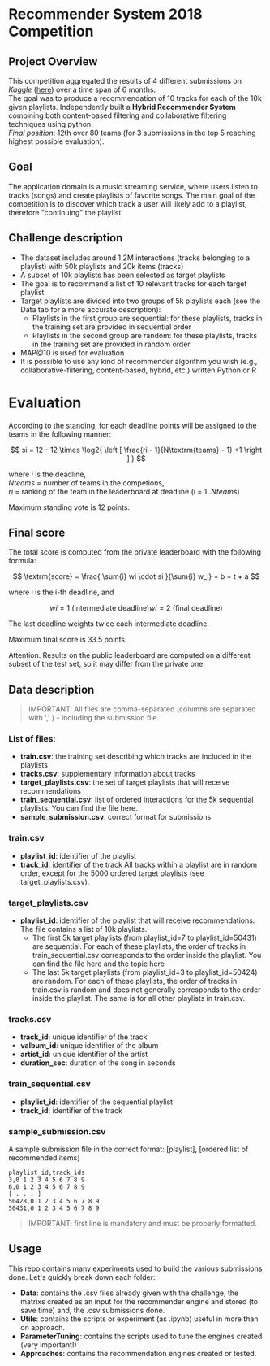 # Recommender System 2018 Competition

## Project Overview

This competition aggregated the results of 4 different submissions on *Kaggle* ([here](https://www.kaggle.com/c/recommender-system-2018-challenge-polimi/overview)) over a time span of 6 months.<br/>
The goal was to produce a recommendation of 10 tracks for each of the 10k given playlists. 
Independently built a **Hybrid Recommender System** combining both content-based filtering and collaborative filtering techniques using python.  <br/>
*Final position*: 12th over 80 teams (for 3 submissions in the top 5 reaching highest possible evaluation).

## Goal

The application domain is a music streaming service, where users listen to tracks (songs) and create playlists of favorite songs. The main goal of the competition is to discover which track a user will likely add to a playlist, therefore "continuing" the playlist.

## Challenge description

- The dataset includes around 1.2M interactions (tracks belonging to a playlist) with 50k playlists and 20k items (tracks)
- A subset of 10k playlists has been selected as target playlists
- The goal is to recommend a list of 10 relevant tracks for each target playlist
- Target playlists are divided into two groups of 5k playlists each (see the Data tab for a more accurate description):
  - Playlists in the first group are sequential: for these playlists, tracks in the training set are provided in sequential order
  - Playlists in the second group are random: for these playlists, tracks in the training set are provided in random order
- MAP@10 is used for evaluation
- It is possible to use any kind of recommender algorithm you wish (e.g., collaborative-filtering, content-based, hybrid, etc.) written Python or R

# Evaluation
According to the standing, for each deadline points will be assigned to the teams in the following manner:

$$ si = 12 - 12 \times \log2{ \left [ \frac{ri - 1}{N\textrm{teams} - 1} +1 \right ] } $$

where *i* is the deadline, <br/>
*Nteams* = number of teams in the competions, <br/>
*ri* = ranking of the team in the leaderboard at deadline (i = 1..*Nteams*) <br/>

Maximum standing vote is 12 points.

## Final score

The total score is computed from the private leaderboard with the following formula:

$$ \textrm{score} = \frac{ \sum{i} wi \cdot si }{\sum{i} w_i} + b + t + a $$

where i is the i-th deadline, and

$$ wi = 1 \textrm{ (intermediate deadline)}
wi = 2 \textrm{ (final deadline)} $$

The last deadline weights twice each intermediate deadline.

Maximum final score is 33.5 points.

Attention. Results on the public leaderboard are computed on a different subset of the test set, so it may differ from the private one.


## Data description

> IMPORTANT: All files are comma-separated (columns are separated with ',' ) - including the submission file.

### List of files: 

- **train.csv**: the training set describing which tracks are included in the playlists
- **tracks.csv**: supplementary information about tracks
- **target_playlists.csv**: the set of target playlists that will receive recommendations
- **train_sequential.csv**: list of ordered interactions for the 5k sequential playlists. You can find the file here.
- **sample_submission.csv**: correct format for submissions

### train.csv
- **playlist_id**: identifier of the playlist
- **track_id**: identifier of the track
All tracks within a playlist are in random order, except for the 5000 ordered target playlists (see target_playlists.csv).

### target_playlists.csv
- **playlist_id**: identifier of the playlist that will receive recommendations. The file contains a list of 10k playlists.
  - The first 5k target playlists (from playlist_id=7 to playlist_id=50431) are sequential. For each of these playlists, the order of tracks in train_sequential.csv corresponds to the order inside the playlist. You can find the file here and the topic here
  - The last 5k target playlists (from playlist_id=3 to playlist_id=50424) are random. For each of these playlists, the order of tracks in train.csv is random and does not generally corresponds to the order inside the playlist. The same is for all other playlists in train.csv.

### tracks.csv
- **track_id**: unique identifier of the track
- **valbum_id**: unique identifier of the album
- **artist_id**: unique identifier of the artist
- **duration_sec**: duration of the song in seconds

### train_sequential.csv
- **playlist_id**: identifier of the sequential playlist
- **track_id**: identifier of the track

### sample_submission.csv
A sample submission file in the correct format: [playlist], [ordered list of recommended items]

```
playlist_id,track_ids
3,0 1 2 3 4 5 6 7 8 9 
6,0 1 2 3 4 5 6 7 8 9
[ . . . ]
50428,0 1 2 3 4 5 6 7 8 9
50431,0 1 2 3 4 5 6 7 8 9
```

> IMPORTANT: first line is mandatory and must be properly formatted.


## Usage
This repo contains many experiments used to build the various submissions done. Let's quickly break down each folder:

- **Data**: contains the .csv files already given with the challenge, the matrixs created as an input for the recommender engine and stored (to save time) and, the .csv submissions done.
- **Utils**: contains the scripts or experiment (as .ipynb) useful in more than on approach.
- **ParameterTuning**: contains the scripts used to tune the engines created (very important!)
- **Approaches**: contains the recommendation engines created or tested.